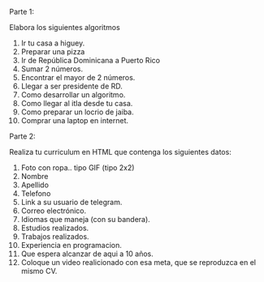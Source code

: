 Parte 1:

Elabora los siguientes algoritmos

1) Ir tu casa a higuey.
2) Preparar una pizza 
3) Ir de República Dominicana a Puerto Rico 
4) Sumar 2 números.
5) Encontrar el mayor de 2 números. 
6) Llegar a ser presidente de RD.
7) Como desarrollar un algoritmo.
8) Como llegar al itla desde tu casa.
9) Como preparar un locrio de jaiba. 
10) Comprar una laptop en internet.

Parte 2:

Realiza tu curriculum en HTML que contenga los siguientes datos: 

1) Foto con ropa.. tipo GIF (tipo 2x2)
2) Nombre
3) Apellido
4) Telefono
5) Link a su usuario de telegram.
6) Correo electrónico. 
7) Idiomas que maneja (con su bandera).
8) Estudios realizados.
9) Trabajos realizados. 
10) Experiencia en programacion.
11) Que espera alcanzar de aqui a 10 años.
12) Coloque un video realicionado con esa meta, que se reproduzca en el mismo CV. 
